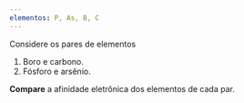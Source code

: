 ```yaml
---
elementos: P, As, B, C
---
```


Considere os pares de elementos

1. Boro e carbono.
2. Fósforo e arsênio.

**Compare** a afinidade eletrônica dos elementos de cada par.
